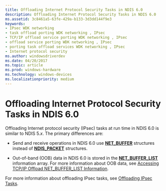 ```yaml
---
title: Offloading Internet Protocol Security Tasks in NDIS 6.0
description: Offloading Internet Protocol Security Tasks in NDIS 6.0
ms.assetid: 3c8461a5-63fe-429a-b133-3d3dd144f9e3
keywords:
- IPsec WDK networking
- task offload porting WDK networking , IPsec
- TCP/IP offload service porting WDK networking , IPsec
- offload service porting WDK networking , IPsec
- porting task offload services WDK networking , IPsec
- Internet protocol security
ms.author: windowsdriverdev
ms.date: 04/20/2017
ms.topic: article
ms.prod: windows-hardware
ms.technology: windows-devices
ms.localizationpriority: medium
---
```


# Offloading Internet Protocol Security Tasks in NDIS 6.0





Offloading Internet protocol security (IPsec) tasks at run time in NDIS 6.0 is similar to NDIS 5.*x*. The primary differences are:

-   Send and receive operations in NDIS 6.0 use [**NET\_BUFFER**](https://msdn.microsoft.com/library/windows/hardware/ff568376) structures instead of [**NDIS\_PACKET**](https://msdn.microsoft.com/library/windows/hardware/ff557086) structures.

-   Out-of-band (OOB) data in NDIS 6.0 is stored in the [**NET\_BUFFER\_LIST**](https://msdn.microsoft.com/library/windows/hardware/ff568388) information array. For more information about OOB data, see [Accessing TCP/IP Offload NET\_BUFFER\_LIST Information](accessing-tcp-ip-offload-net-buffer-list-information.md).

For more information about offloading IPsec tasks, see [Offloading IPsec Tasks](offloading-ipsec-tasks.md).

 

 





